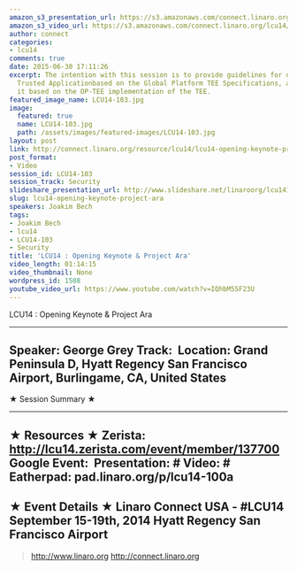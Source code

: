 ```yaml
---
amazon_s3_presentation_url: https://s3.amazonaws.com/connect.linaro.org/hkg15/Videos/09-15-Monday/LCU14-103.pdf
amazon_s3_video_url: https://s3.amazonaws.com/connect.linaro.org/lcu14/videos/09-15-Monday/LCU14-103+How+to+create+and+run+Trusted+Applications+on+OP-TEE.mp4
author: connect
categories:
- lcu14
comments: true
date: 2015-06-30 17:11:26
excerpt: The intention with this session is to provide guidelines for developing a
  Trusted Applicationbased on the Global Platform TEE Specifications, and for running
  it based on the OP-TEE implementation of the TEE.
featured_image_name: LCU14-103.jpg
image:
  featured: true
  name: LCU14-103.jpg
  path: /assets/images/featured-images/LCU14-103.jpg
layout: post
link: http://connect.linaro.org/resource/lcu14/lcu14-opening-keynote-project-ara/
post_format:
- Video
session_id: LCU14-103
session_track: Security
slideshare_presentation_url: http://www.slideshare.net/linaroorg/lcu14103-how-to-create-and-run-trusted-applications-on-optee
slug: lcu14-opening-keynote-project-ara
speakers: Joakim Bech
tags:
- Joakim Bech
- lcu14
- LCU14-103
- Security
title: 'LCU14 : Opening Keynote & Project Ara'
video_length: 01:14:15
video_thumbnail: None
wordpress_id: 1508
youtube_video_url: https://www.youtube.com/watch?v=IQhbM55F23U
---
```


LCU14 : Opening Keynote & Project Ara

---------------------------------------------------

Speaker: George Grey
Track: 
Location: Grand Peninsula D, Hyatt Regency San Francisco Airport, Burlingame, CA, United States
---------------------------------------------------

★ Session Summary ★

---------------------------------------------------

★ Resources ★
Zerista: http://lcu14.zerista.com/event/member/137700
Google Event: 
Presentation: #
Video: #
Eatherpad: pad.linaro.org/p/lcu14-100a
---------------------------------------------------

★ Event Details ★
Linaro Connect USA -  #LCU14 
September 15-19th, 2014
Hyatt Regency San Francisco Airport
---------------------------------------------------

> http://www.linaro.org
> http://connect.linaro.org